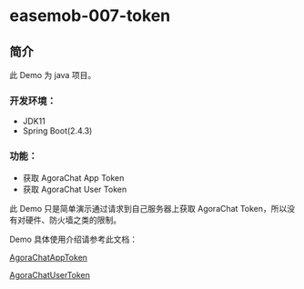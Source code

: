 # easemob-007-token

## 简介

此 Demo 为 java 项目。

### 开发环境：
* JDK11
* Spring Boot(2.4.3)

### 功能：
* 获取 AgoraChat App Token
* 获取 AgoraChat User Token

此 Demo 只是简单演示通过请求到自己服务器上获取 AgoraChat Token，所以没有对硬件、防火墙之类的限制。

Demo 具体使用介绍请参考此文档：

[AgoraChatAppToken](https://docs-preprod.agora.io/en/agora-chat/generate_app_tokens?platform=RESTful)

[AgoraChatUserToken](https://docs-preprod.agora.io/en/agora-chat/generate_user_tokens?platform=All%20Platforms)
